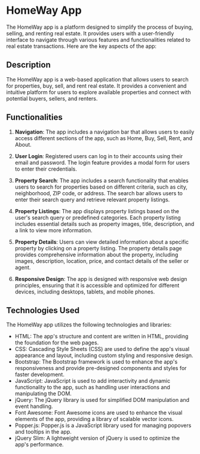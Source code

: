 # HomeWay App

The HomeWay app is a platform designed to simplify the process of buying, selling, and renting real estate. It provides users with a user-friendly interface to navigate through various features and functionalities related to real estate transactions. Here are the key aspects of the app:

## Description

The HomeWay app is a web-based application that allows users to search for properties, buy, sell, and rent real estate. It provides a convenient and intuitive platform for users to explore available properties and connect with potential buyers, sellers, and renters.

## Functionalities

1. **Navigation**: The app includes a navigation bar that allows users to easily access different sections of the app, such as Home, Buy, Sell, Rent, and About.

2. **User Login**: Registered users can log in to their accounts using their email and password. The login feature provides a modal form for users to enter their credentials.

3. **Property Search**: The app includes a search functionality that enables users to search for properties based on different criteria, such as city, neighborhood, ZIP code, or address. The search bar allows users to enter their search query and retrieve relevant property listings.

4. **Property Listings**: The app displays property listings based on the user's search query or predefined categories. Each property listing includes essential details such as property images, title, description, and a link to view more information.

5. **Property Details**: Users can view detailed information about a specific property by clicking on a property listing. The property details page provides comprehensive information about the property, including images, description, location, price, and contact details of the seller or agent.

6. **Responsive Design**: The app is designed with responsive web design principles, ensuring that it is accessible and optimized for different devices, including desktops, tablets, and mobile phones.

## Technologies Used

The HomeWay app utilizes the following technologies and libraries:

- HTML: The app's structure and content are written in HTML, providing the foundation for the web pages.
- CSS: Cascading Style Sheets (CSS) are used to define the app's visual appearance and layout, including custom styling and responsive design.
- Bootstrap: The Bootstrap framework is used to enhance the app's responsiveness and provide pre-designed components and styles for faster development.
- JavaScript: JavaScript is used to add interactivity and dynamic functionality to the app, such as handling user interactions and manipulating the DOM.
- jQuery: The jQuery library is used for simplified DOM manipulation and event handling.
- Font Awesome: Font Awesome icons are used to enhance the visual elements of the app, providing a library of scalable vector icons.
- Popper.js: Popper.js is a JavaScript library used for managing popovers and tooltips in the app.
- jQuery Slim: A lightweight version of jQuery is used to optimize the app's performance.

